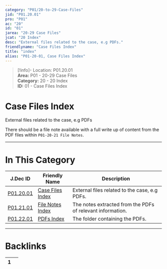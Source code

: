 ```yaml
---  
category: "P01/20-to-29-Case-Files"  
jid: "P01.20.01"  
pro: "P01"  
ac: "20"  
id: "01"  
jarea: "20-29 Case Files"  
jcat: "20 Index"  
desc: "External files related to the case, e.g PDFs."  
friendlyname: "Case Files Index"  
title: "index"  
alias: "P01-20-01, Case Files Index"  
---  
```

>[!info]- Location: P01.20.01  
>**Area:** P01 - 20-29 Case Files  
>**Category:** 20 - 20 Index  
>**ID:** 01 - Case Files Index  
  
# Case Files Index  
  
External files related to the case, e.g PDFs  
  
There should be a file note available with a full write up of content from the PDF files within `P01-20-21 File Notes`.  
   
  
  
---  
# In This Category  
  
| J.Dec ID                                                                     | Friendly Name                                                                       | Description                                                |  
| ---------------------------------------------------------------------------- | ----------------------------------------------------------------------------------- | ---------------------------------------------------------- |  
| [P01.20.01](index.md#)               | [Case Files Index](index.md#)               | External files related to the case, e.g PDFs.              |  
| [P01.21.01](./21-File-Notes/index.md#) | [File Notes Index](./21-File-Notes/index.md#) | The notes extracted from the PDFs of relevant information. |  
| [P01.22.01](./22-PDFs/index.md#)       | [PDFs Index](./22-PDFs/index.md#)             | The folder containing the PDFs.                            |  
  
  
---  
# Backlinks  
<div><table class="dataview table-view-table"><thead class="table-view-thead"><tr class="table-view-tr-header"><th class="table-view-th"><span></span><span class="dataview small-text">1</span></th><th class="table-view-th"><span></span></th></tr></thead><tbody class="table-view-tbody"></tbody></table></div>